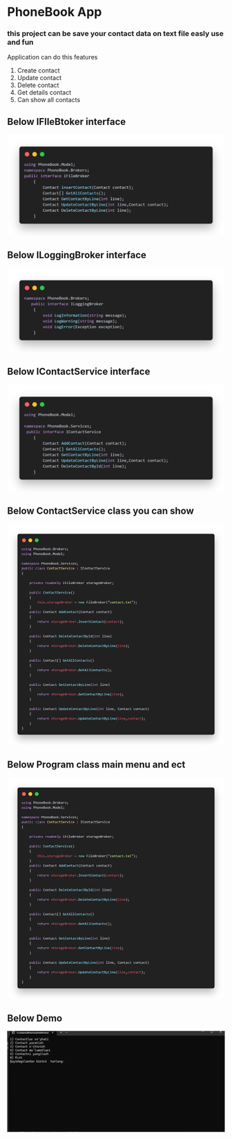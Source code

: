 # PhoneBook App
### this project can be save your contact data on text file easly use and fun
 Application can do this features
 1) Create contact
 2) Update contact
 3) Delete contact
 4) Get details contact
 5) Can show all contacts

 ## Below IFIleBtoker interface
 ![](/PhoneBook/demo/code.png) 

  ## Below ILoggingBroker interface
 ![](/PhoneBook/demo/code2.png) 

  ## Below IContactService interface
 ![](/PhoneBook/demo/code3.png) 

## Below ContactService class you can show
 ![](/PhoneBook/demo/code4.png) 

 ## Below Program class main menu and ect
 ![](/PhoneBook/demo/code4.png) 

  ## Below Demo 
 ![](/PhoneBook/demo/demo.gif) 
